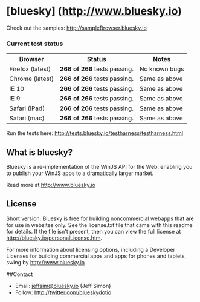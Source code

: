 # [bluesky] (http://www.bluesky.io)

Check out the samples: http://sampleBrowser.bluesky.io

### Current test status
<table>
<tr><th>Browser</th><th>Status</th><th>Notes</th></tr>
<tr><td>Firefox (latest)</td><td><b>266 of 266</b> tests passing.</td><td>No known bugs</td></tr>
<tr><td>Chrome (latest)</td><td><b>266 of 266</b> tests passing.</td><td>Same as above</td></tr>
<tr><td>IE 10</td><td><b>266 of 266</b> tests passing.</td><td>Same as above</td></tr>
<tr><td>IE 9</td><td><b>266 of 266</b> tests passing.</td><td>Same as above</td></tr>
<tr><td>Safari (iPad)</td><td><b>266 of 266</b> tests passing.</td><td>Same as above</td></tr>
<tr><td>Safari (mac)</td><td><b>266 of 266</b> tests passing.</td><td>Same as above</td></tr>
</table>

Run the tests here: http://tests.bluesky.io/testharness/testharness.html

## What is bluesky?
Bluesky is a re-implementation of the WinJS API for the Web, enabling you to publish your WinJS apps to a dramatically larger market.

Read more at http://www.bluesky.io

## License
Short version: Bluesky is free for building noncommercial webapps that are for use in websites only.  See the license.txt file that came with this
readme for details.  If the file isn't present, then you can view the full license at http://bluesky.io/personalLicense.htm.

For more information about licensing options, including a Developer Licenses for building commercial apps and apps for phones and tablets, swing by http://www.bluesky.io

##Contact
- Email: jeffsim@bluesky.io (Jeff Simon)
- Follow: http://twitter.com/blueskydotio
